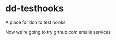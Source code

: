 dd-testhooks
============

A place for don to test hooks

Now we're going to try github.com emails services
